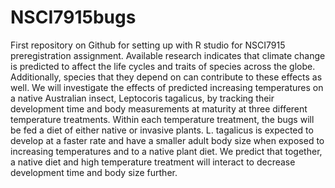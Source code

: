 # NSCI7915bugs
First repository on Github for setting up with R studio for NSCI7915 preregistration assignment.
Available research indicates that climate change is predicted to affect the life cycles and traits of species across the globe. Additionally, species that they depend on can contribute to these effects as well. We will investigate the effects of predicted increasing temperatures on a native Australian insect, Leptocoris tagalicus, by tracking their development time and body measurements at maturity at three different temperature treatments. Within each temperature treatment, the bugs will be fed a diet of either native or invasive plants.
L. tagalicus is expected to develop at a faster rate and have a smaller adult body size when exposed to increasing temperatures and to a native plant diet. We predict that together, a native diet and high temperature treatment will interact to decrease development time and body size further.
